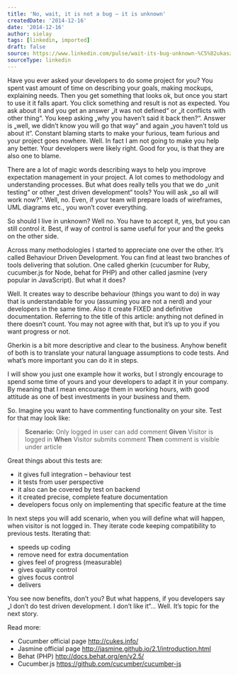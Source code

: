 ```yaml
---
title: 'No, wait, it is not a bug – it is unknown'
createdDate: '2014-12-16'
date: '2014-12-16'
author: sielay
tags: [linkedin, imported]
draft: false
source: https://www.linkedin.com/pulse/wait-its-bug-unknown-%C5%82ukasz-marek-sielski/
sourceType: linkedin
---
```


Have you ever asked your developers to do some project for you? You spent vast amount of time on describing your goals, making mockups, explaining needs. Then you get something that looks ok, but once you start to use it it falls apart. You click something and result is not as expected. You ask about it and you get an answer „it was not defined“ or „it conflicts with other thing“. You keep asking „why you haven’t said it back then?“. Answer is „well, we didn’t know you will go that way“ and again „you haven’t told us about it“. Constant blaming starts to make your furious, team furious and your project goes nowhere. Well. In fact I am not going to make you help any better. Your developers were likely right. Good for you, is that they are also one to blame.

There are a lot of magic words describing ways to help you improve expectation management in your project. A lot comes to methodology and understanding processes. But what does really tells you that we do „unit testing“ or other „test driven development“ tools? You will ask „so all will work now?“. Well, no. Even, if your team will prepare loads of wireframes, UML diagrams etc., you won’t cover everything.

So should I live in unknown? Well no. You have to accept it, yes, but you can still control it. Best, if way of control is same useful for your and the geeks on the other side.

Across many methodologies I started to appreciate one over the other. It’s called Behaviour Driven Development. You can find at least two branches of tools delivering that solution. One called gherkin (cucumber for Ruby, cucumber.js for Node, behat for PHP) and other called jasmine (very popular in JavaScript). But what it does?

Well. It creates way to describe behaviour (things you want to do) in way that is understandable for you (assuming you are not a nerd) and your developers in the same time. Also it create FIXED and definitive documentation. Referring to the title of this article: anything not defined in there doesn’t count. You may not agree with that, but it’s up to you if you want progress or not.

Gherkin is a bit more descriptive and clear to the business. Anyhow benefit of both is to translate your natural language assumptions to code tests. And what’s more important you can do it in steps.

I will show you just one example how it works, but I strongly encourage to spend some time of yours and your developers to adapt it in your company. By meaning that I mean encourage them in working hours, with good attitude as one of best investments in your business and them.

So. Imagine you want to have commenting functionality on your site. Test for that may look like:

> **Scenario:** Only logged in user can add comment
> **Given** Visitor is logged in
> **When** Visitor submits comment
> **Then** comment is visible under article


Great things about this tests are:

 * it gives full integration – behaviour test
 * it tests from user perspective
 * it also can be covered by test on backend
 * it created precise, complete feature documentation
 * developers focus only on implementing that specific feature at the time

In next steps you will add scenario, when you will define what will happen, when visitor is not logged in. They iterate code keeping compatibility to previous tests. Iterating that:

 * speeds up coding
 * remove need for extra documentation
 * gives feel of progress (measurable)
 * gives quality control
 * gives focus control
 * delivers

You see now benefits, don’t you? But what happens, if you developers say „I don’t do test driven development. I don’t like it“... Well. It’s topic for the next story.

Read more:

 * Cucumber official page http://cukes.info/
 * Jasmine official page http://jasmine.github.io/2.1/introduction.html
 * Behat (PHP) http://docs.behat.org/en/v2.5/
 * Cucumber.js https://github.com/cucumber/cucumber-js
